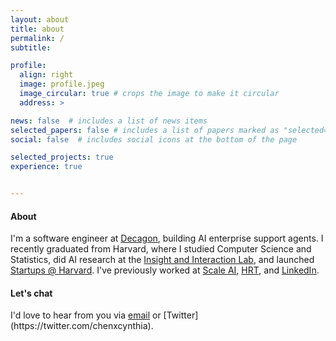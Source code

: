 ```yaml
---
layout: about
title: about
permalink: /
subtitle: 

profile:
  align: right
  image: profile.jpeg
  image_circular: true # crops the image to make it circular
  address: >

news: false  # includes a list of news items
selected_papers: false # includes a list of papers marked as "selected={true}"
social: false  # includes social icons at the bottom of the page

selected_projects: true
experience: true


---
```


<h4> About </h4>

I'm a software engineer at [Decagon](https://decagon.ai/), building AI enterprise support agents. I recently graduated from Harvard, where I studied Computer Science and Statistics, did AI research at the [Insight and Interaction Lab](https://insight.seas.harvard.edu/), and launched [Startups @ Harvard](https://www.startupsatharvard.com/). I've previously worked at [Scale AI](https://scale.com), [HRT](https://www.hudsonrivertrading.com/), and [LinkedIn](https://linkedin.com).

<!-- I'm also working on AI interpretability research at Harvard's [Insight and Interaction Lab](https://insight.seas.harvard.edu). I'm interested in visualizing transformer models (check out our recent [paper](https://arxiv.org/pdf/2305.03210.pdf) on transformer attention). -->

<!-- I am a [Neo Scholar](https://neo.com/), an HBS Roberts Family [Technology Innovation Fellow](https://www.hbs.edu/mba/roberts-family-fellows/Pages/default.aspx), and the founder of [Opportunity X](https://opportunityx.org/). -->

<h4> Let's chat </h4>
I'd love to hear from you via <a href="mailto:cynthiachen@college.harvard.edu">email</a> or [Twitter](https://twitter.com/chenxcynthia).

<!-- I've also worked on AI interpretability research, specifically on visualizing transformer attention and  (check out our recent [paper](https://arxiv.org/pdf/2305.03210.pdf) on visualizing transformer attention). My [research](https://chenxcynthia.github.io/projects/attention/) is supervised by [Prof. Martin Wattenberg](https://www.bewitched.com/) at the [Insight and Interaction Lab](https://insight.seas.harvard.edu). -->

<!-- I also enjoy developing research methods to understand AI models and exploring the intersection of art and data. -->

<!-- What I've worked on:
- Developing software at [Scale AI](scale.com), [Hudson River Trading](https://www.hudsonrivertrading.com/), and [LinkedIn](linkedin.com). 
- Investigating the inner workings of transformer language models. My [research]() is supervised by [Prof. Martin Wattenberg](https://www.bewitched.com/) at the [Insight and Interaction Lab](https://insight.seas.harvard.edu). Check out our paper on [attention pattern visualization](!
- Creating [artistic data visualizations](https://chenxcynthia.github.io/projects/) by using data as an artistic medium.
- Founding [Opportunity X](https://opportunityx.org/), a student-led nonprofit that has created research programs at 27 under-resourced schools for 2000+ middle school students nationwide. 

At Harvard, I am a [Roberts Family Technology Innovation Fellow](https://www.hbs.edu/mba/roberts-family-fellows/Pages/default.aspx) and a Teaching Fellow for [CS 73](https://wattenberg.github.io/cs73/), a course on generative and data-driven artwork. I also enjoy playing volleyball on the women's club team and organizing events within the Harvard startup community.  -->
